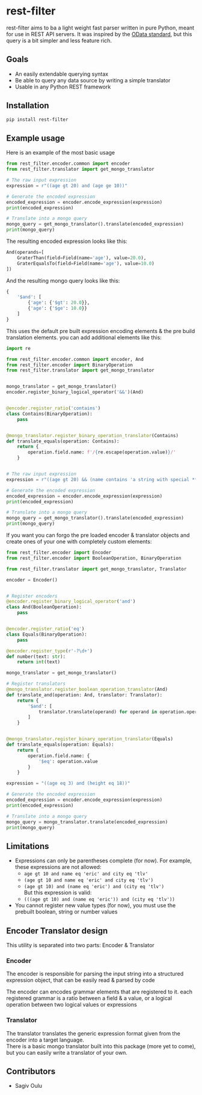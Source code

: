 # rest-filter

rest-filter aims to ba a light weight fast parser written in pure Python, meant for use in REST API servers.
It was inspired by the [OData standard](https://www.odata.org/), but this query is a bit simpler and less feature rich.

## Goals
* An easily extendable querying syntax
* Be able to query any data source by writing a simple translator
* Usable in any Python REST framework

## Installation
```bash
pip install rest-filter
```

## Example usage

Here is an example of the most basic usage
```python
from rest_filter.encoder.common import encoder
from rest_filter.translator import get_mongo_translator

# The raw input expression
expression = r"((age gt 20) and (age ge 10))"

# Generate the encoded expression
encoded_expression = encoder.encode_expression(expression)
print(encoded_expression)

# Translate into a mongo query
mongo_query = get_mongo_translator().translate(encoded_expression)
print(mongo_query)
```

The resulting encoded expression looks like this:
```python
And(operands=[
    GraterThan(field=Field(name='age'), value=20.0), 
    GraterEqualsTo(field=Field(name='age'), value=10.0)
])
```

And the resulting mongo query looks like this:
```python
{
    '$and': [
        {'age': {'$gt': 20.0}}, 
        {'age': {'$ge': 10.0}}
    ]
}
```

This uses the default pre built expression encoding elements & the pre build
translation elements. you can add additional elements like this:
```python
import re

from rest_filter.encoder.common import encoder, And
from rest_filter.encoder import BinaryOperation
from rest_filter.translator import get_mongo_translator


mongo_translator = get_mongo_translator()
encoder.register_binary_logical_operator('&&')(And)


@encoder.register_ratio('contains')
class Contains(BinaryOperation):
    pass


@mongo_translator.register_binary_operation_translator(Contains)
def translate_equals(operation: Contains):
    return {
        operation.field.name: f'/{re.escape(operation.value)}/'
    }


# The raw input expression
expression = r"((age gt 20) && (name contains 'a string with special **^^ chars'))"

# Generate the encoded expression
encoded_expression = encoder.encode_expression(expression)
print(encoded_expression)

# Translate into a mongo query
mongo_query = get_mongo_translator().translate(encoded_expression)
print(mongo_query)
```

If you want you can forgo the pre loaded encoder & translator objects and create ones of your one with completely custom elements:

```python
from rest_filter.encoder import Encoder
from rest_filter.encoder import BooleanOperation, BinaryOperation

from rest_filter.translator import get_mongo_translator, Translator

encoder = Encoder()


# Register encoders
@encoder.register_binary_logical_operator('and')
class And(BooleanOperation):
    pass


@encoder.register_ratio('eq')
class Equals(BinaryOperation):
    pass

@encoder.register_type(r'-?\d+')
def number(text: str):
    return int(text)

mongo_translator = get_mongo_translator()

# Register translators
@mongo_translator.register_boolean_operation_translator(And)
def translate_and(operation: And, translator: Translator):
    return {
        '$and': [
            translator.translate(operand) for operand in operation.operands
        ]
    }


@mongo_translator.register_binary_operation_translator(Equals)
def translate_equals(operation: Equals):
    return {
        operation.field.name: {
            '$eq': operation.value
        }
    }

expression = "((age eq 3) and (height eq 18))"

# Generate the encoded expression
encoded_expression = encoder.encode_expression(expression)
print(encoded_expression)

# Translate into a mongo query
mongo_query = mongo_translator.translate(encoded_expression)
print(mongo_query)
```

## Limitations
* Expressions can only be parentheses complete (for now).
For example, these expressions are not allowed:
    - ```age gt 10 and name eq 'eric' and city eq 'tlv'```
    -  ```(age gt 10 and name eq 'eric' and city eq 'tlv')```
    -  ```(age gt 10) and (name eq 'eric') and (city eq 'tlv')```\
But this expression is valid:
    - ```(((age gt 10) and (name eq 'eric')) and (city eq 'tlv'))```
* You cannot register new value types (for now), you must use the prebuilt boolean, string or number values

## Encoder Translator design
This utility is separated into two parts: Encoder & Translator

### Encoder
The encoder is responsible for parsing the input string into a structured expression object, 
that can be easily read & parsed by code

The encoder can encodes grammar elements that are registered to it. each registered grammar is a 
ratio between a field & a value, or a logical operation between two logical values or expressions 

### Translator
The translator translates the generic expression format given from the encoder into a target language.\
There is a basic mongo translator built into this package (more yet to come), but you can easily write 
a translator of your own.

## Contributors
* Sagiv Oulu


